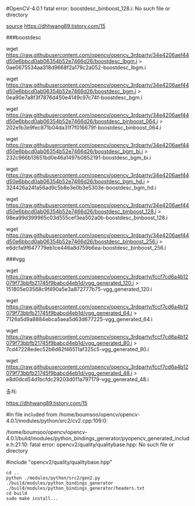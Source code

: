 #OpenCV-4.0.1  fatal error: boostdesc_binboost_128.i: No such file or directory

[source]    https://dhhwang89.tistory.com/15

###boostdesc

wget https://raw.githubusercontent.com/opencv/opencv_3rdparty/34e4206aef44d50e6bbcd0ab06354b52e7466d26/boostdesc_lbgm.i > 0ae0675534aa318d9668f2a179c2a052-boostdesc_lbgm.i

wget https://raw.githubusercontent.com/opencv/opencv_3rdparty/34e4206aef44d50e6bbcd0ab06354b52e7466d26/boostdesc_bgm.i > 0ea90e7a8f3f7876d450e4149c97c74f-boostdesc_bgm.i

wget https://raw.githubusercontent.com/opencv/opencv_3rdparty/34e4206aef44d50e6bbcd0ab06354b52e7466d26/boostdesc_binboost_064.i > 202e1b3e9fec871b04da31f7f016679f-boostdesc_binboost_064.i

wget https://raw.githubusercontent.com/opencv/opencv_3rdparty/34e4206aef44d50e6bbcd0ab06354b52e7466d26/boostdesc_bgm_bi.i > 232c966b13651bd0e46a1497b0852191-boostdesc_bgm_bi.i

wget https://raw.githubusercontent.com/opencv/opencv_3rdparty/34e4206aef44d50e6bbcd0ab06354b52e7466d26/boostdesc_bgm_hd.i > 324426a24fa56ad9c5b8e3e0b3e5303e-boostdesc_bgm_hd.i

wget https://raw.githubusercontent.com/opencv/opencv_3rdparty/34e4206aef44d50e6bbcd0ab06354b52e7466d26/boostdesc_binboost_128.i > 98ea99d399965c03d555cef3ea502a0b-boostdesc_binboost_128.i

wget https://raw.githubusercontent.com/opencv/opencv_3rdparty/34e4206aef44d50e6bbcd0ab06354b52e7466d26/boostdesc_binboost_256.i >  e6dcfa9f647779eb1ce446a8d759b6ea-boostdesc_binboost_256.i

 

###vgg

wget https://raw.githubusercontent.com/opencv/opencv_3rdparty/fccf7cd6a4b12079f73bbfb21745f9babcd4eb1d/vgg_generated_120.i >  151805e03568c9f490a5e3a872777b75-vgg_generated_120.i

wget https://raw.githubusercontent.com/opencv/opencv_3rdparty/fccf7cd6a4b12079f73bbfb21745f9babcd4eb1d/vgg_generated_64.i >  7126a5d9a8884ebca5aea5d63d677225-vgg_generated_64.i

wget https://raw.githubusercontent.com/opencv/opencv_3rdparty/fccf7cd6a4b12079f73bbfb21745f9babcd4eb1d/vgg_generated_80.i >  7cd47228edec52b6d82f46511af325c5-vgg_generated_80.i

wget https://raw.githubusercontent.com/opencv/opencv_3rdparty/fccf7cd6a4b12079f73bbfb21745f9babcd4eb1d/vgg_generated_48.i >  e8d0dcd54d1bcfdc29203d011a797179-vgg_generated_48.i

출처: 

https://dhhwang89.tistory.com/15

#In file included from /home/boumsoo/opencv/opencv-4.0.1/modules/python/src2/cv2.cpp:109:0:

/home/boumsoo/opencv/opencv-4.0.1/build/modules/python_bindings_generator/pyopencv_generated_include.h:21:10: fatal error: opencv2/quality/qualitybase.hpp: No such file or directory

 #include "opencv2/quality/qualitybase.hpp"
    
```
cd ..
python ./modules/python/src2/gen2.py ./build/modules/python_bindings_generator ./build/modules/python_bindings_generator/headers.txt
cd build
sudo make install...
```

[source]: https://stackoverflow.com/questions/52353883/opencv-installation-error-no-such-file-or-directory-pyopencv-generated-include

